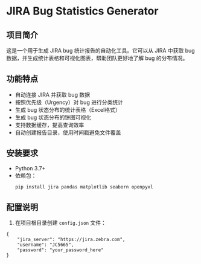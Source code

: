 # JIRA Bug Statistics Generator

## 项目简介
这是一个用于生成 JIRA bug 统计报告的自动化工具。它可以从 JIRA 中获取 bug 数据，并生成统计表格和可视化图表，帮助团队更好地了解 bug 的分布情况。

## 功能特点
- 自动连接 JIRA 并获取 bug 数据
- 按照优先级（Urgency）对 bug 进行分类统计
- 生成 bug 状态分布的统计表格（Excel格式）
- 生成 bug 状态分布的饼图可视化
- 支持数据缓存，提高查询效率
- 自动创建报告目录，使用时间戳避免文件覆盖

## 安装要求
- Python 3.7+
- 依赖包：
  ```bash
  pip install jira pandas matplotlib seaborn openpyxl
  ```

## 配置说明
1. 在项目根目录创建 `config.json` 文件： 
```
{
    "jira_server": "https://jira.zebra.com",
    "username": "JC5665",
    "password": "your_password_here"
}